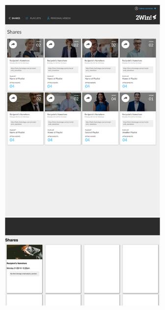 <img src="static-comp-challenge-2.jpg">
<img src="images/Screen Shot 2017-02-16 at 12.15.47 PM.png"
